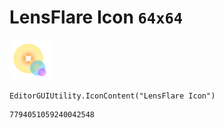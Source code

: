 # LensFlare Icon `64x64`
<img src="/img/LensFlare%20Icon.png" width=64 height=64>

``` CSharp
EditorGUIUtility.IconContent("LensFlare Icon")
```
```
7794051059240042548
```
